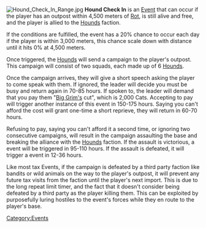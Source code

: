 ![](Hound_Check_In_Range.jpg "Hound_Check_In_Range.jpg") **Hound Check
In** is an [Event](Events.md "wikilink") that can occur if the player has
an outpost within 4,500 meters of [Rot](Rot.md "wikilink"), [](Big_Grim.md) is still alive and free, and the player is
allied to the [Hounds](Hounds.md "wikilink") faction.

If the conditions are fulfilled, the event has a 20% chance to occur
each day if the player is within 3,000 meters, this chance scale down
with distance until it hits 0% at 4,500 meters.

Once triggered, the [Hounds](Hounds.md "wikilink") will send a campaign to
the player's outpost. This campaign will consist of two squads, each
made up of 6 [Hounds](Hound.md "wikilink").

Once the campaign arrives, they will give a short speech asking the
player to come speak with them. If ignored, the leader will decide you
must be busy and return again in 70-85 hours. If spoken to, the leader
will demand that you pay them "[Big Grim's](Big_Grim.md "wikilink") cut",
which is 2,000 Cats. Accepting to pay will trigger another instance of
this event in 150-175 hours. Saying you can't afford the cost will grant
one-time a short reprieve, they will return in 60-70 hours.

Refusing to pay, saying you can't afford it a second time, or ignoring
two consecutive campaigns, will result in the campaign assaulting the
base and breaking the alliance with the [Hounds](Hounds.md "wikilink")
faction. If the assault is victorious, a [](Stone_Rat_Visit.md) event will be triggered in 95-110
hours. If the assault is defeated, it will trigger a [](Revenge_of_the_Hounds.md) event in 12-36 hours.

Like most tax Events, if the campaign is defeated by a third party
faction like bandits or wild animals on the way to the player's outpost,
it will prevent any future tax visits from the faction until the
player's next import. This is due to the long repeat limit timer, and
the fact that it doesn't consider being defeated by a third party as the
player killing them. This can be exploited by purposefully luring
hostiles to the event's forces while they en route to the player's base.

[Category:Events](Category:Events "wikilink")